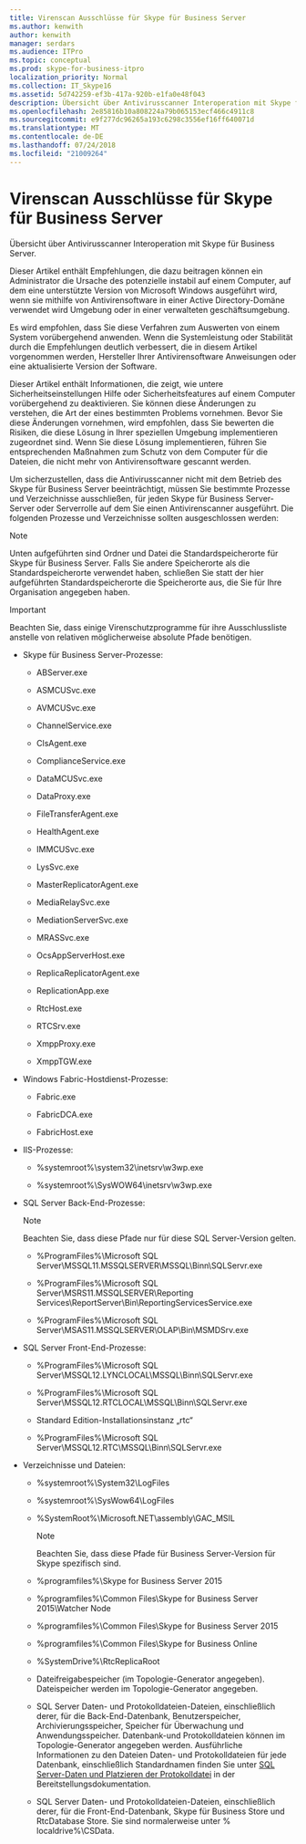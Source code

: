 ```yaml
---
title: Virenscan Ausschlüsse für Skype für Business Server
ms.author: kenwith
author: kenwith
manager: serdars
ms.audience: ITPro
ms.topic: conceptual
ms.prod: skype-for-business-itpro
localization_priority: Normal
ms.collection: IT_Skype16
ms.assetid: 5d742259-ef3b-417a-920b-e1fa0e48f043
description: Übersicht über Antivirusscanner Interoperation mit Skype für Business Server.
ms.openlocfilehash: 2e85816b10a808224a79b065153ecf466c4911c8
ms.sourcegitcommit: e9f277dc96265a193c6298c3556ef16ff640071d
ms.translationtype: MT
ms.contentlocale: de-DE
ms.lasthandoff: 07/24/2018
ms.locfileid: "21009264"
---
```

# <a name="antivirus-scanning-exclusions-for-skype-for-business-server"></a>Virenscan Ausschlüsse für Skype für Business Server
 
Übersicht über Antivirusscanner Interoperation mit Skype für Business Server.

Dieser Artikel enthält Empfehlungen, die dazu beitragen können ein Administrator die Ursache des potenzielle instabil auf einem Computer, auf dem eine unterstützte Version von Microsoft Windows ausgeführt wird, wenn sie mithilfe von Antivirensoftware in einer Active Directory-Domäne verwendet wird Umgebung oder in einer verwalteten geschäftsumgebung.

Es wird empfohlen, dass Sie diese Verfahren zum Auswerten von einem System vorübergehend anwenden. Wenn die Systemleistung oder Stabilität durch die Empfehlungen deutlich verbessert, die in diesem Artikel vorgenommen werden, Hersteller Ihrer Antivirensoftware Anweisungen oder eine aktualisierte Version der Software.

Dieser Artikel enthält Informationen, die zeigt, wie untere Sicherheitseinstellungen Hilfe oder Sicherheitsfeatures auf einem Computer vorübergehend zu deaktivieren. Sie können diese Änderungen zu verstehen, die Art der eines bestimmten Problems vornehmen. Bevor Sie diese Änderungen vornehmen, wird empfohlen, dass Sie bewerten die Risiken, die diese Lösung in Ihrer speziellen Umgebung implementieren zugeordnet sind. Wenn Sie diese Lösung implementieren, führen Sie entsprechenden Maßnahmen zum Schutz von dem Computer für die Dateien, die nicht mehr von Antivirensoftware gescannt werden.
  
Um sicherzustellen, dass die Antivirusscanner nicht mit dem Betrieb des Skype für Business Server beeinträchtigt, müssen Sie bestimmte Prozesse und Verzeichnisse ausschließen, für jeden Skype für Business Server-Server oder Serverrolle auf dem Sie einen Antivirenscanner ausgeführt. Die folgenden Prozesse und Verzeichnisse sollten ausgeschlossen werden:
  
> [!NOTE]
> Unten aufgeführten sind Ordner und Datei die Standardspeicherorte für Skype für Business Server. Falls Sie andere Speicherorte als die Standardspeicherorte verwendet haben, schließen Sie statt der hier aufgeführten Standardspeicherorte die Speicherorte aus, die Sie für Ihre Organisation angegeben haben. 
  
> [!IMPORTANT]
> Beachten Sie, dass einige Virenschutzprogramme für ihre Ausschlussliste anstelle von relativen möglicherweise absolute Pfade benötigen. 
  
- Skype für Business Server-Prozesse:
    
  - ABServer.exe
    
  - ASMCUSvc.exe
    
  - AVMCUSvc.exe
    
  - ChannelService.exe
    
  - ClsAgent.exe
    
  - ComplianceService.exe
    
  - DataMCUSvc.exe
    
  - DataProxy.exe
    
  - FileTransferAgent.exe
    
  - HealthAgent.exe
    
  - IMMCUSvc.exe
    
  - LysSvc.exe
    
  - MasterReplicatorAgent.exe
    
  - MediaRelaySvc.exe
    
  - MediationServerSvc.exe
    
  - MRASSvc.exe
    
  - OcsAppServerHost.exe
    
  - ReplicaReplicatorAgent.exe
    
  - ReplicationApp.exe
    
  - RtcHost.exe
    
  - RTCSrv.exe
    
  - XmppProxy.exe
    
  - XmppTGW.exe
    
- Windows Fabric-Hostdienst-Prozesse:
    
  - Fabric.exe
    
  - FabricDCA.exe
    
  - FabricHost.exe
    
- IIS-Prozesse:
    
  - %systemroot%\system32\inetsrv\w3wp.exe
    
  - %systemroot%\SysWOW64\inetsrv\w3wp.exe
    
- SQL Server Back-End-Prozesse:
    
    > [!NOTE]
    > Beachten Sie, dass diese Pfade nur für diese SQL Server-Version gelten. 
  
  - %ProgramFiles%\Microsoft SQL Server\MSSQL11.MSSQLSERVER\MSSQL\Binn\SQLServr.exe
    
  - %ProgramFiles%\Microsoft SQL Server\MSRS11.MSSQLSERVER\Reporting Services\ReportServer\Bin\ReportingServicesService.exe
    
  - %ProgramFiles%\Microsoft SQL Server\MSAS11.MSSQLSERVER\OLAP\Bin\MSMDSrv.exe
    
- SQL Server Front-End-Prozesse:
    
  - %ProgramFiles%\Microsoft SQL Server\MSSQL12.LYNCLOCAL\MSSQL\Binn\SQLServr.exe
    
  - %ProgramFiles%\Microsoft SQL Server\MSSQL12.RTCLOCAL\MSSQL\Binn\SQLServr.exe
    
  - Standard Edition-Installationsinstanz „rtc“ 
    
  - %ProgramFiles%\Microsoft SQL Server\MSSQL12.RTC\MSSQL\Binn\SQLServr.exe
    
- Verzeichnisse und Dateien:
    
  - %systemroot%\System32\LogFiles
    
  - %systemroot%\SysWow64\LogFiles
    
  - %SystemRoot%\Microsoft.NET\assembly\GAC_MSIL

    > [!NOTE]
    > Beachten Sie, dass diese Pfade für Business Server-Version für Skype spezifisch sind. 
    
  - %programfiles%\Skype for Business Server 2015
    
  - %programfiles%\Common Files\Skype for Business Server 2015\Watcher Node
    
  - %programfiles%\Common Files\Skype for Business Server 2015
    
  - %programfiles%\Common Files\Skype for Business Online
    
  - %SystemDrive%\RtcReplicaRoot
    
  - Dateifreigabespeicher (im Topologie-Generator angegeben). Dateispeicher werden im Topologie-Generator angegeben.
    
  - SQL Server Daten- und Protokolldateien-Dateien, einschließlich derer, für die Back-End-Datenbank, Benutzerspeicher, Archivierungsspeicher, Speicher für Überwachung und Anwendungsspeicher. Datenbank-und Protokolldateien können im Topologie-Generator angegeben werden. Ausführliche Informationen zu den Dateien Daten- und Protokolldateien für jede Datenbank, einschließlich Standardnamen finden Sie unter [SQL Server-Daten und Platzieren der Protokolldatei](http://technet.microsoft.com/library/67aa525b-8aa3-474f-827e-8e1d4697f30f.aspx) in der Bereitstellungsdokumentation.
    
  - SQL Server Daten- und Protokolldateien-Dateien, einschließlich derer, für die Front-End-Datenbank, Skype für Business Store und RtcDatabase Store. Sie sind normalerweise unter % localdrive%\CSData.
    

